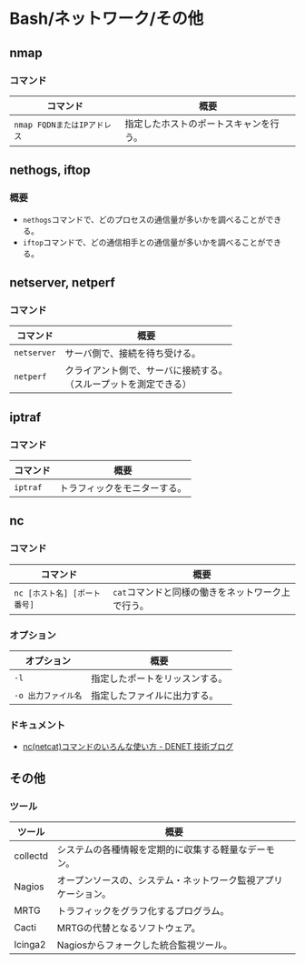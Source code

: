 # Bash/ネットワーク/その他

## nmap

### コマンド

| コマンド                    | 概要                                   |
| --------------------------- | -------------------------------------- |
| `nmap FQDNまたはIPアドレス` | 指定したホストのポートスキャンを行う。 |

## nethogs, iftop

### 概要

- `nethogs`コマンドで、どのプロセスの通信量が多いかを調べることができる。
- `iftop`コマンドで、どの通信相手との通信量が多いかを調べることができる。

## netserver, netperf

### コマンド

| コマンド    | 概要                                                         |
| ----------- | ------------------------------------------------------------ |
| `netserver` | サーバ側で、接続を待ち受ける。                               |
| `netperf`   | クライアント側で、サーバに接続する。<br />（スループットを測定できる） |

## iptraf

### コマンド

| コマンド | 概要                         |
| -------- | ---------------------------- |
| `iptraf` | トラフィックをモニターする。 |

## nc

### コマンド

| コマンド                     | 概要                                              |
| ---------------------------- | ------------------------------------------------- |
| `nc [ホスト名] [ポート番号]` | `cat`コマンドと同様の働きをネットワーク上で行う。 |

### オプション

| オプション          | 概要                           |
| ------------------- | ------------------------------ |
| `-l`                | 指定したポートをリッスンする。 |
| `-o 出力ファイル名` | 指定したファイルに出力する。   |

### ドキュメント

- [nc(netcat)コマンドのいろんな使い方 - DENET 技術ブログ](https://blog.denet.co.jp/netcat-command/)

## その他

### ツール

| ツール   | 概要                                                         |
| -------- | ------------------------------------------------------------ |
| collectd | システムの各種情報を定期的に収集する軽量なデーモン。         |
| Nagios   | オープンソースの、システム・ネットワーク監視アプリケーション。 |
| MRTG     | トラフィックをグラフ化するプログラム。                       |
| Cacti    | MRTGの代替となるソフトウェア。                               |
| Icinga2  | Nagiosからフォークした統合監視ツール。                       |
